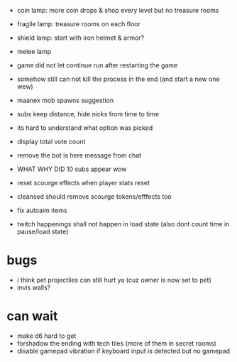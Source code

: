 * coin lamp: more coin drops & shop every level but no treasure rooms
* fragile lamp: treasure rooms on each floor
* shield lamp: start with iron helmet & armor?
* melee lamp
* game did not let continue run after restarting the game
* somehow still can not kill the process in the end (and start a new one wew)

* maanex mob spawns suggestion
* subs keep distance, hide nicks from time to time
* its hard to understand what option was picked
* display total vote count
* remove the bot is here message from chat
* WHAT WHY DID 10 subs appear wow
* reset scourge effects when player stats reset
* cleansed should remove scourge tokens/efffects too
* fix autoaim items
* twitch happenings shall not happen in load state (also dont count time in pause/load state)

# bugs
* i think pet projectiles can still hurt ya (cuz owner is now set to pet)
* invis walls?

# can wait
 * make d6 hard to get
 * forshadow the ending with tech tiles (more of them in secret rooms)
 * disable gamepad vibration if keyboard input is detected but no gamepad
